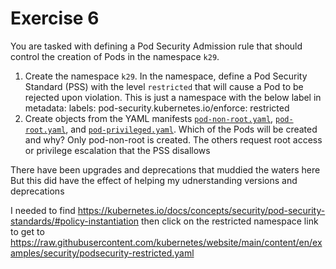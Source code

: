 # Exercise 6

You are tasked with defining a Pod Security Admission rule that should control the creation of Pods in the namespace `k29`.

1. Create the namespace `k29`. In the namespace, define a Pod Security Standard (PSS) with the level `restricted` that will cause a Pod to be rejected upon violation.
  This is just a namespace with the below label in metadata:
    labels:
    pod-security.kubernetes.io/enforce: restricted
2. Create objects from the YAML manifests [`pod-non-root.yaml`](./pod-non-root.yaml), [`pod-root.yaml`](./pod-root.yaml), and [`pod-privileged.yaml`](./pod-privileged.yaml). Which of the Pods will be created and why?
  Only pod-non-root is created. The others request root access or privilege escalation that the PSS disallows

There have been upgrades and deprecations that muddied the waters here
But this did have the effect of helping my udnerstanding versions and deprecations

I needed to find https://kubernetes.io/docs/concepts/security/pod-security-standards/#policy-instantiation
then click on the restricted namespace link to get to https://raw.githubusercontent.com/kubernetes/website/main/content/en/examples/security/podsecurity-restricted.yaml 